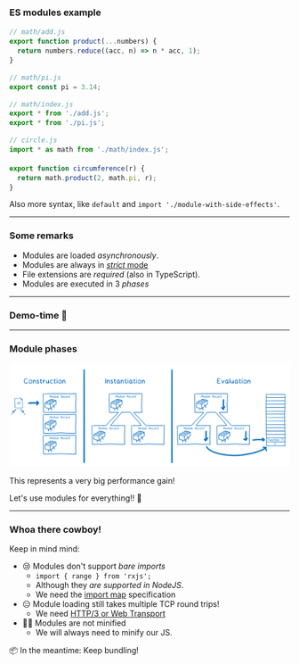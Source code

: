 ### ES modules example

```js
// math/add.js
export function product(...numbers) {
  return numbers.reduce((acc, n) => n * acc, 1);
}
```

```js
// math/pi.js
export const pi = 3.14;
```

```js
// math/index.js
export * from './add.js';
export * from './pi.js';
```

```js
// circle.js
import * as math from './math/index.js';

export function circumference(r) {
  return math.product(2, math.pi, r);
}
```

Also more syntax, like `default` and `import './module-with-side-effects'`.

<!-- .element class="fragment" -->

---

### Some remarks

- Modules are loaded _asynchronously_.
- Modules are always in [_strict_ mode](https://developer.mozilla.org/en-US/docs/Web/JavaScript/Reference/Strict_mode#changes_in_strict_mode) <!-- .element target="_blank" -->
- File extensions are _required_ (also in TypeScript).
- Modules are executed in 3 _phases_

---

<!-- .slide: class="is-lab" -->

### Demo-time 💨

---

### Module phases

[![](/img/esm-phases.png)](https://hacks.mozilla.org/2018/03/es-modules-a-cartoon-deep-dive/) <!-- .element target="_blank" -->

This represents a very big performance gain!

Let's use modules for everything!! 🤩

<!-- .element class="fragment" -->

---

### Whoa there cowboy!

Keep in mind mind:

- 😢 <!-- .element class="fragment" --> Modules don't support _bare imports_ 
    -  `import { range } from 'rxjs';`
    - Although they _are supported in NodeJS_.
    - We need the [import map](https://github.com/WICG/import-maps#the-basic-idea) specification
- 😑 <!-- .element class="fragment" -->  Module loading still takes multiple TCP round trips!
    - We need [HTTP/3 or Web Transport](https://quicwg.org/base-drafts/draft-ietf-quic-http.html)
- 🤦‍♂️ <!-- .element class="fragment" -->  Modules are not minified
    - We will always need to minify our JS.

<!-- .element class="no-list" -->

📦 In the meantime: Keep bundling! 

<!-- .element class="fragment" -->

